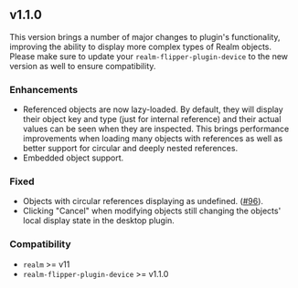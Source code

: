 ## v1.1.0

This version brings a number of major changes to plugin's functionality, improving the ability to display more complex types of Realm objects. Please make sure to update your `realm-flipper-plugin-device` to the new version as well to ensure compatibility. 

### Enhancements
* Referenced objects are now lazy-loaded. By default, they will display their object key and type (just for internal reference) and their actual values can be seen when they are inspected. This brings performance improvements when loading many objects with references as well as better support for circular and deeply nested references.
* Embedded object support.

### Fixed
* Objects with circular references displaying as undefined. ([#96](https://github.com/realm/realm-flipper-plugin/issues/96)).
* Clicking "Cancel" when modifying objects still changing the objects' local display state in the desktop plugin.

### Compatibility
* `realm` >= v11
* `realm-flipper-plugin-device` >= v1.1.0
